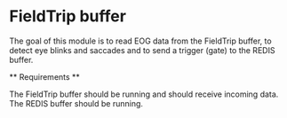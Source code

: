 FieldTrip buffer
================

The goal of this module is to read EOG data from the FieldTrip buffer, to detect eye blinks and saccades and to send a trigger (gate) to the REDIS buffer.


** Requirements **

The FieldTrip buffer should be running and should receive incoming data.
The REDIS buffer should be running.
